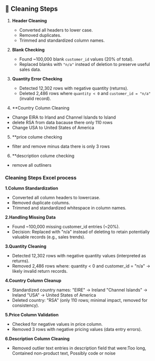 

## 🔧 Cleaning Steps

1. **Header Cleaning**
   - Converted all headers to lower case.
   - Removed duplicates.
   - Trimmed and standardized column names.

2. **Blank Checking**
   - Found ~100,000 blank `customer_id` values (20% of total).
   - Replaced blanks with `"n/a"` instead of deletion to preserve useful sales data.

3. **Quantity Error Checking**
   - Detected 12,302 rows with negative quantity (returns).
   - Deleted 2,486 rows where `quantity < 0` and `customer_id = "n/a"` (invalid record).

4. **Country Column Cleaning
- Change EIRA to Irland and Channel Islands to Island
- delete RSA from data bacause there only 110 rows
- Change USA to United States of America

5. **price colume checking 
- filter and remove minus data there is only 3 rows

6. **description colume checking
- remove all outliners


### Cleaning Steps Excel process
**1.Column Standardization**
 - Converted all column headers to lowercase.
 - Removed duplicate columns.
 - Trimmed and standardized whitespace in column names.

**2.Handling Missing Data**
- Found ~100,000 missing customer_id entries (~20%).
- Decision: Replaced with "n/a" instead of deleting to retain potentially valuable records (e.g., sales trends).

**3.Quantity Cleaning**
- Detected 12,302 rows with negative quantity values (interpreted as returns).
- Removed 2,486 rows where: quantity < 0 and customer_id = "n/a" → likely invalid return records.

**4.Country Column Cleanup**
- Standardized country names: "EIRE" → Ireland "Channel Islands" → Ireland "USA" → United States of America
- Deleted country: "RSA" (only 110 rows; minimal impact, removed for consistency).

**5.Price Column Validation**
- Checked for negative values in price column.
- Removed 3 rows with negative pricing values (data entry errors).

**6.Description Column Cleaning**
- Removed outlier text entries in description field that were:Too long, Contained non-product text, Possibly code or noise
